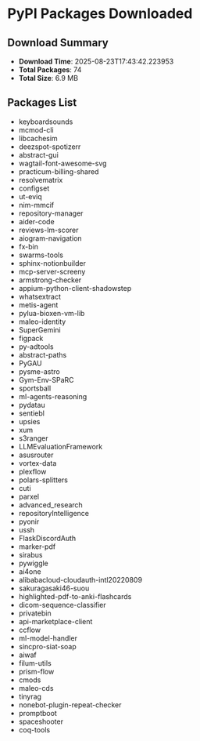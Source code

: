 # PyPI Packages Downloaded

## Download Summary
- **Download Time**: 2025-08-23T17:43:42.223953
- **Total Packages**: 74
- **Total Size**: 6.9 MB

## Packages List
- keyboardsounds
- mcmod-cli
- libcachesim
- deezspot-spotizerr
- abstract-gui
- wagtail-font-awesome-svg
- practicum-billing-shared
- resolvematrix
- configset
- ut-eviq
- nim-mmcif
- repository-manager
- aider-code
- reviews-lm-scorer
- aiogram-navigation
- fx-bin
- swarms-tools
- sphinx-notionbuilder
- mcp-server-screeny
- armstrong-checker
- appium-python-client-shadowstep
- whatsextract
- metis-agent
- pylua-bioxen-vm-lib
- maleo-identity
- SuperGemini
- figpack
- py-adtools
- abstract-paths
- PyGAU
- pysme-astro
- Gym-Env-SPaRC
- sportsball
- ml-agents-reasoning
- pydatau
- sentiebl
- upsies
- xum
- s3ranger
- LLMEvaluationFramework
- asusrouter
- vortex-data
- plexflow
- polars-splitters
- cuti
- parxel
- advanced_research
- repositoryIntelligence
- pyonir
- ussh
- FlaskDiscordAuth
- marker-pdf
- sirabus
- pywiggle
- ai4one
- alibabacloud-cloudauth-intl20220809
- sakuragasaki46-suou
- highlighted-pdf-to-anki-flashcards
- dicom-sequence-classifier
- privatebin
- api-marketplace-client
- ccflow
- ml-model-handler
- sincpro-siat-soap
- aiwaf
- filum-utils
- prism-flow
- cmods
- maleo-cds
- tinyrag
- nonebot-plugin-repeat-checker
- promptboot
- spaceshooter
- coq-tools
